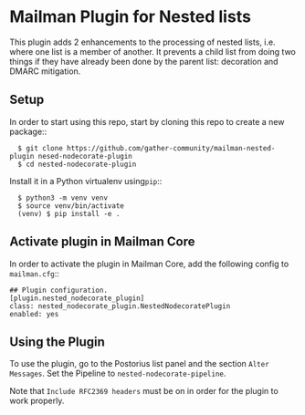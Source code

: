 # Mailman Plugin for Nested lists


This plugin adds 2 enhancements to the processing of nested lists,
i.e. where one list is a member of another. It prevents a child list
from doing two things if they have already been done by the parent
list: decoration and DMARC mitigation. 

## Setup

In order to start using this repo, start by cloning this repo to create a new
package::

```
  $ git clone https://github.com/gather-community/mailman-nested-plugin nesed-nodecorate-plugin
  $ cd nested-nodecorate-plugin
```
Install it in a Python virtualenv using``pip``::
```
  $ python3 -m venv venv
  $ source venv/bin/activate
  (venv) $ pip install -e .
```
## Activate plugin in Mailman Core

In order to activate the plugin in Mailman Core, add the following config to
``mailman.cfg``::

```
## Plugin configuration.
[plugin.nested_nodecorate_plugin]
class: nested_nodecorate_plugin.NestedNodecoratePlugin
enabled: yes
```

## Using the Plugin

To use the plugin, go to the Postorius list panel and the section
`Alter Messages`.  Set the Pipeline to `nested-nodecorate-pipeline`.

Note that `Include RFC2369 headers` must be on in order for the plugin
to work properly.
